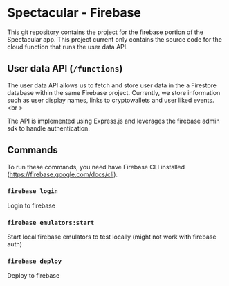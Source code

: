 # Spectacular - Firebase

This git repository contains the project for the firebase portion of the Spectacular app. This project current only contains the source code for the cloud function that runs the user data API.

## User data API (`/functions`)

The user data API allows us to fetch and store user data in the a Firestore database within the same Firebase project. Currently, we store information such as user display names, links to cryptowallets and user liked events. <br \>

The API is implemented using Express.js and leverages the firebase admin sdk to handle authentication.

## Commands

To run these commands, you need have Firebase CLI installed (https://firebase.google.com/docs/cli).

### `firebase login`
Login to firebase

### `firebase emulators:start`
Start local firebase emulators to test locally (might not work with firebase auth)

### `firebase deploy`
Deploy to firebase